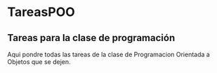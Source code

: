 # TareasPOO
## Tareas para la clase de programación
Aqui pondre todas las tareas de la clase de Programacion Orientada a Objetos que se dejen.